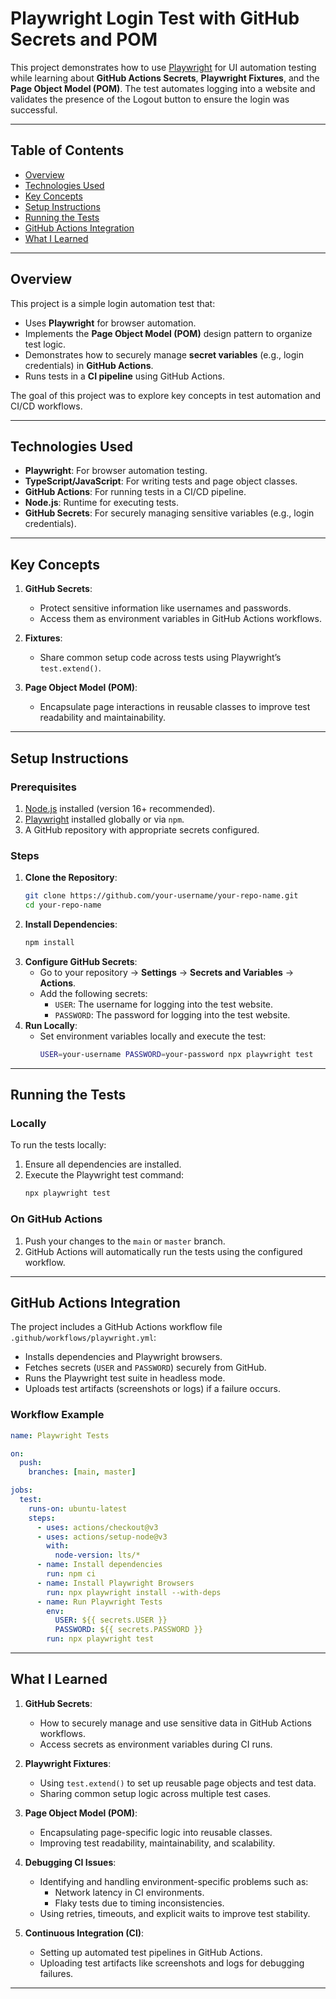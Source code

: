 # Playwright Login Test with GitHub Secrets and POM

This project demonstrates how to use [Playwright](https://playwright.dev/) for UI automation testing while learning about **GitHub Actions Secrets**, **Playwright Fixtures**, and the **Page Object Model (POM)**. The test automates logging into a website and validates the presence of the Logout button to ensure the login was successful.

---

## Table of Contents
- [Overview](#overview)
- [Technologies Used](#technologies-used)
- [Key Concepts](#key-concepts)
- [Setup Instructions](#setup-instructions)
- [Running the Tests](#running-the-tests)
- [GitHub Actions Integration](#github-actions-integration)
- [What I Learned](#what-i-learned)

---

## Overview
This project is a simple login automation test that:
- Uses **Playwright** for browser automation.
- Implements the **Page Object Model (POM)** design pattern to organize test logic.
- Demonstrates how to securely manage **secret variables** (e.g., login credentials) in **GitHub Actions**.
- Runs tests in a **CI pipeline** using GitHub Actions.

The goal of this project was to explore key concepts in test automation and CI/CD workflows.

---

## Technologies Used
- **Playwright**: For browser automation testing.
- **TypeScript/JavaScript**: For writing tests and page object classes.
- **GitHub Actions**: For running tests in a CI/CD pipeline.
- **Node.js**: Runtime for executing tests.
- **GitHub Secrets**: For securely managing sensitive variables (e.g., login credentials).

---

## Key Concepts
1. **GitHub Secrets**:
   - Protect sensitive information like usernames and passwords.
   - Access them as environment variables in GitHub Actions workflows.

2. **Fixtures**:
   - Share common setup code across tests using Playwright’s `test.extend()`.

3. **Page Object Model (POM)**:
   - Encapsulate page interactions in reusable classes to improve test readability and maintainability.

---

## Setup Instructions
### Prerequisites
1. [Node.js](https://nodejs.org/) installed (version 16+ recommended).
2. [Playwright](https://playwright.dev/) installed globally or via `npm`.
3. A GitHub repository with appropriate secrets configured.

### Steps
1. **Clone the Repository**:
   ```bash
   git clone https://github.com/your-username/your-repo-name.git
   cd your-repo-name
2. **Install Dependencies**:
   ```bash
   npm install
3. **Configure GitHub Secrets**:
   - Go to your repository → **Settings** → **Secrets and Variables** → **Actions**.
   - Add the following secrets:
     - `USER`: The username for logging into the test website.
     - `PASSWORD`: The password for logging into the test website.
4. **Run Locally**:
   - Set environment variables locally and execute the test:
     ```bash
     USER=your-username PASSWORD=your-password npx playwright test
     ```

---

## Running the Tests
### Locally
To run the tests locally:
1. Ensure all dependencies are installed.
2. Execute the Playwright test command:
   ```bash
   npx playwright test

### On GitHub Actions
1. Push your changes to the `main` or `master` branch.
2. GitHub Actions will automatically run the tests using the configured workflow.

---

## GitHub Actions Integration
The project includes a GitHub Actions workflow file `.github/workflows/playwright.yml`:
- Installs dependencies and Playwright browsers.
- Fetches secrets (`USER` and `PASSWORD`) securely from GitHub.
- Runs the Playwright test suite in headless mode.
- Uploads test artifacts (screenshots or logs) if a failure occurs.

### Workflow Example
```yaml
name: Playwright Tests

on:
  push:
    branches: [main, master]

jobs:
  test:
    runs-on: ubuntu-latest
    steps:
      - uses: actions/checkout@v3
      - uses: actions/setup-node@v3
        with:
          node-version: lts/*
      - name: Install dependencies
        run: npm ci
      - name: Install Playwright Browsers
        run: npx playwright install --with-deps
      - name: Run Playwright Tests
        env:
          USER: ${{ secrets.USER }}
          PASSWORD: ${{ secrets.PASSWORD }}
        run: npx playwright test
```

---

## What I Learned

1. **GitHub Secrets**:
   - How to securely manage and use sensitive data in GitHub Actions workflows.
   - Access secrets as environment variables during CI runs.

2. **Playwright Fixtures**:
   - Using `test.extend()` to set up reusable page objects and test data.
   - Sharing common setup logic across multiple test cases.

3. **Page Object Model (POM)**:
   - Encapsulating page-specific logic into reusable classes.
   - Improving test readability, maintainability, and scalability.

4. **Debugging CI Issues**:
   - Identifying and handling environment-specific problems such as:
     - Network latency in CI environments.
     - Flaky tests due to timing inconsistencies.
   - Using retries, timeouts, and explicit waits to improve test stability.

5. **Continuous Integration (CI)**:
   - Setting up automated test pipelines in GitHub Actions.
   - Uploading test artifacts like screenshots and logs for debugging failures.

---

